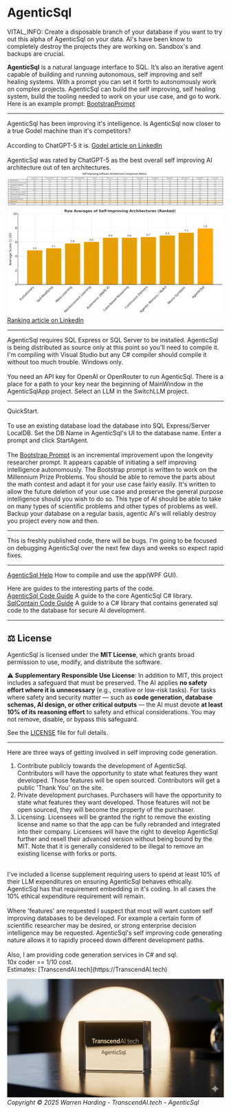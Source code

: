 # AgenticSql

VITAL_INFO:
Create a disposable branch of your database if you want to try out this alpha of AgenticSql on your data. AI's have been know to completely destroy the projects they are working on. Sandbox's and backups are crucial.

**AgenticSql** is a natural language interface to SQL. It’s also an iterative agent capable of building and running autonomous, self improving and self healing systems. With a prompt you can set it forth to autonomously work on complex projects. AgenticSql can build the self improving, self healing system, build the tooling needed to work on your use case, and go to work. Here is an example prompt: [BootstrapPrompt](Prompts/Bootstrap.txt)

---

AgenticSql has been improving it's intelligence. Is AgenticSql now closer to a true Godel machine than it's competitors?</br>
</br>
According to ChatGPT-5 it is. [Godel article on LinkedIn](https://www.linkedin.com/pulse/step-closer-self-improving-godel-machine-transcendai-tech-9tigc) </br>
</br>
AgenticSql was rated by ChatGPT-5 as the best overall self improving AI architecture out of ten architectures.</br>
![Compare](Compare.png)</br>
![Ranked](Ranked.png)</br>
[Ranking article on LinkedIn](https://www.linkedin.com/pulse/ten-self-improving-software-architectures-transcendai-tech-07xfc/)</br>

---

AgenticSql requires SQL Express or SQL Server to be installed. AgenticSql is being distributed as source only at this point so you'll need to compile it. I'm compiling with Visual Studio but any C# compiler should compile it without too much trouble. Windows only.</br>
</br>
You need an API key for OpenAI or OpenRouter to run AgenticSql. There is a place for a path to your key near the beginning of MainWindow in the AgenticSqlApp project. Select an LLM in the SwitchLLM project.

---

QuickStart.</br>
</br>
To use an existing database load the database into SQL Express/Server LocalDB. Set the DB Name in AgenticSql's UI to the database name. Enter a prompt and click StartAgent.</br>
</br>
The [Bootstrap Prompt](Prompts/Bootstrap.txt) is an incremental improvement upon the longevity researcher prompt. It appears capable of initiating a self improving intelligence autonomously. The Bootstrap prompt is written to work on the Millennium Prize Problems. You should be able to remove the parts about the math contest and adapt it for your use case fairly easily. It's written to allow the future deletion of your use case and preserve the general purpose intelligence should you wish to do so. This type of AI should be able to take on many types of scientific problems and other types of problems as well. Backup your database on a regular basis, agentic AI's will reliably destroy you project every now and then.</br>

---

This is freshly published code, there will be bugs. I'm going to be focused on debugging AgenticSql over the next few days and weeks so expect rapid fixes.

---

[AgenticSql Help](AgenticSqlHelp.md) How to compile and use the app(WPF GUI).

Here are guides to the interesting parts of the code.</br>
[AgenticSql Code Guide](AgenticSqlCodeGuide.md) A guide to the core AgenticSql C# library.</br>
[SqlContain Code Guide](SqlContainCodeGuide.md) A guide to a C# library that contains generated sql code to the database for secure AI development.

---

## ⚖️ License

AgenticSql is licensed under the **MIT License**, which grants broad permission to use, modify, and distribute the software.

⚠️ **Supplementary Responsible Use License**:
In addition to MIT, this project includes a safeguard that must be preserved. The AI applies **no safety effort where it is unnecessary** (e.g., creative or low-risk tasks). For tasks where safety and security matter — such as **code generation, database schemas, AI design, or other critical outputs** — the AI must devote **at least 10% of its reasoning effort** to safety and ethical considerations. You may not remove, disable, or bypass this safeguard.

See the [LICENSE](License.txt) file for full details.

---

Here are three ways of getting involved in self improving code generation.</br>
1) Contribute publicly towards the development of AgenticSql. Contributors will have the opportunity to state what features they want developed. Those features will be open sourced. Contributors will get a public 'Thank You' on the site.</br>
2) Private development purchases. Purchasers will have the opportunity to state what features they want developed. Those features will not be open sourced, they will become the property of the purchaser.</br>
3) Licensing. Licensees will be granted the right to remove the existing license and name so that the app can be fully rebranded and integrated into their company. Licensees will have the right to develop AgenticSql further and resell their advanced version without being bound by the MIT. Note that it is generally considered to be illegal to remove an existing license with forks or ports.</br>
</br>
I've included a license supplement requiring users to spend at least 10% of their LLM expenditures on ensuring AgenticSql behaves ethically. AgenticSql has that requirement embedding in it's coding. In all cases the 10% ethical expenditure requirement will remain.</br>
</br>
Where 'features' are requested I suspect that most will want custom self improving databases to be developed. For example a certain form of scientific researcher may be desired, or strong enterprise decision intelligence may be requested. AgenticSql's self improving code generating nature allows it to rapidly proceed down different development paths.</br>
</br>
Also, I am providing code generation services in C# and sql.</br>
10x coder == 1/10 cost.</br>
Estimates: [TranscendAI.tech](https://TranscendAI.tech)

![Footer Logo](agenticsql.jpg)
*Copyright © 2025 Warren Harding - TranscendAI.tech - AgenticSql*

